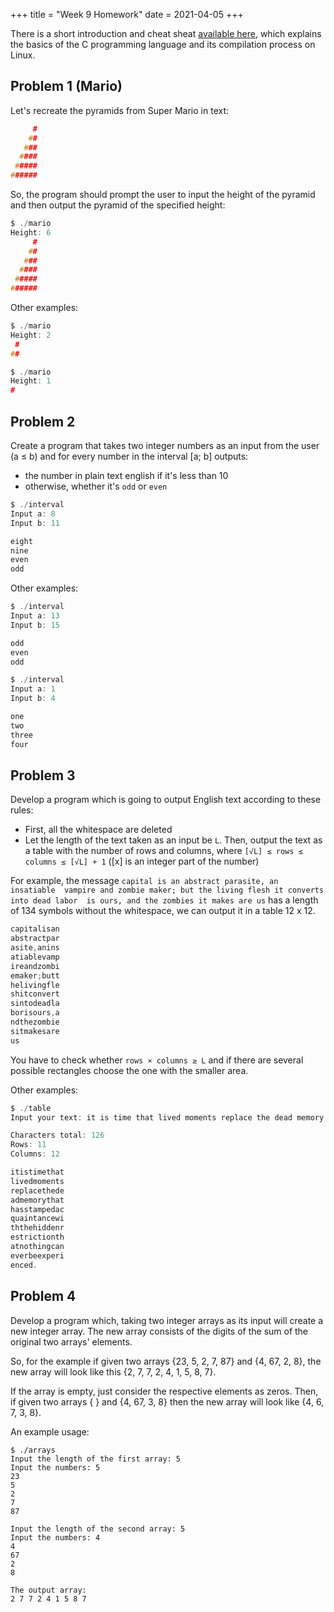 +++
title = "Week 9 Homework"
date = 2021-04-05
+++

There is a short introduction and cheat sheat [available here](./week9-cheatsheet), which explains 
the basics of the C programming language and its compilation process on Linux.


## Problem 1 (Mario)

Let's recreate the pyramids from Super Mario in text:
```c
     #
    ##
   ###
  ####
 #####
######
```

So, the program should prompt the user to input the height of the pyramid
and then output the pyramid of the specified height:
```c
$ ./mario
Height: 6
     #
    ##
   ###
  ####
 #####
######
```

Other examples:
```c
$ ./mario
Height: 2
 #
##
```
```c
$ ./mario
Height: 1
#
```

## Problem 2

Create a program that takes two integer numbers as an input from the user 
(a ≤ b) and for every number in the interval [a; b] outputs: 

* the number in plain text english if it's less than 10
* otherwise, whether it's `odd` or `even`

```c
$ ./interval
Input a: 8
Input b: 11

eight
nine
even 
odd
```

Other examples:
```c
$ ./interval
Input a: 13
Input b: 15

odd
even
odd
```
```c
$ ./interval
Input a: 1
Input b: 4

one
two
three
four
```

## Problem 3

Develop a program which is going to output English text according to these rules:
* First, all the whitespace are deleted
* Let the length of the text taken as an input be `L`. 
Then, output the text as a table with the number of rows and columns, where 
`[√L] ≤ rows ≤ columns ≤ [√L] + 1` ([x] is an integer part of the number) 

For example, the message `capital is an abstract parasite, an insatiable 
vampire and zombie maker; but the living flesh it converts into dead labor 
is ours, and the zombies it makes are us` has a length of 134 symbols without 
the whitespace, we can output it in a table 12 x 12.

```c
capitalisan
abstractpar
asite,anins
atiablevamp
ireandzombi
emaker;butt
helivingfle
shitconvert
sintodeadla
borisours,a
ndthezombie
sitmakesare
us
```

You have to check whether `rows × columns ≥ L` and if there are several
possible rectangles choose the one with the smaller area.

Other examples:
```c
$ ./table
Input your text: it is time that lived moments replace the dead memory that has stamped acquaintance with the hidden restriction that nothing can ever be experienced.

Characters total: 126
Rows: 11
Columns: 12

itistimethat
livedmoments
replacethede
admemorythat
hasstampedac
quaintancewi
ththehiddenr
estrictionth
atnothingcan
everbeexperi
enced.
```

## Problem 4

Develop a program which, taking two integer arrays as its input will
create a new integer array. The new array consists of the digits of the sum of the original
two arrays' elements.

So, for the example if given two arrays {23, 5, 2, 7, 87} and {4, 67, 2, 8}, 
the new array will look like this {2, 7, 7, 2, 4, 1, 5, 8, 7}.

If the array is empty, just consider the respective elements as zeros.
Then, if given two arrays { } and {4, 67, 3, 8} then the new array will look 
like {4, 6, 7, 3, 8}.

An example usage:
```
$ ./arrays
Input the length of the first array: 5
Input the numbers: 5
23
5
2
7
87

Input the length of the second array: 5
Input the numbers: 4
4
67
2
8

The output array: 
2 7 7 2 4 1 5 8 7
```

